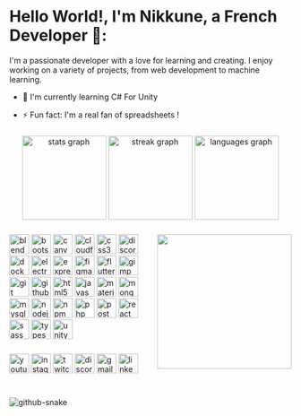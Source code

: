 # Hello World!, I'm Nikkune, a French Developer 👋:
I'm a passionate developer with a love for learning and creating. I enjoy working on a variety of projects, from web development to machine learning.

- 🧠 I'm currently learning C# For Unity

- ⚡️ Fun fact: I'm a real fan of spreadsheets !

###

<div align="center">
  <img src="https://github-readme-stats.vercel.app/api?username=Nikkune&hide_title=false&hide_rank=true&show_icons=true&include_all_commits=true&count_private=true&disable_animations=false&theme=dark&locale=fr&hide_border=true" height="150" alt="stats graph"  />
  <img src="https://streak-stats.demolab.com?user=Nikkune&locale=fr&mode=daily&theme=dark&hide_border=true&border_radius=5&date_format=j%20M%5B%20Y%5D" height="150" alt="streak graph"  />
  <img src="https://github-readme-stats.vercel.app/api/top-langs?username=Nikkune&locale=fr&hide_title=false&layout=compact&card_width=320&langs_count=5&theme=dark&hide_border=true" height="150" alt="languages graph"  />
</div>

###

<img align="right" height="240" src="https://i.imgflip.com/65efzo.gif"  />

###

<div align="left">
  <img src="https://img.shields.io/badge/Blender-F5792A?logo=blender&logoColor=black&style=for-the-badge" height="35" alt="blender logo"  />
  <img src="https://img.shields.io/badge/Bootstrap-7952B3?logo=bootstrap&logoColor=white&style=for-the-badge" height="35" alt="bootstrap logo"  />
  <img src="https://img.shields.io/badge/Canva-00C4CC?logo=canva&logoColor=black&style=for-the-badge" height="35" alt="canva logo"  />
  <img src="https://img.shields.io/badge/Cloudflare-F38020?logo=cloudflare&logoColor=black&style=for-the-badge" height="35" alt="cloudflare logo"  />
  <img src="https://img.shields.io/badge/CSS3-1572B6?logo=css3&logoColor=white&style=for-the-badge" height="35" alt="css3 logo"  />
  <img src="https://img.shields.io/badge/Discord-5865F2?logo=discord&logoColor=white&style=for-the-badge" height="35" alt="discord logo"  />
  <img src="https://img.shields.io/badge/Docker-2496ED?logo=docker&logoColor=white&style=for-the-badge" height="35" alt="docker logo"  />
  <img src="https://img.shields.io/badge/Electron-47848F?logo=electron&logoColor=white&style=for-the-badge" height="35" alt="electron logo"  />
  <img src="https://img.shields.io/badge/Express-000000?logo=express&logoColor=white&style=for-the-badge" height="35" alt="express logo"  />
  <img src="https://img.shields.io/badge/Figma-F24E1E?logo=figma&logoColor=white&style=for-the-badge" height="35" alt="figma logo"  />
  <img src="https://img.shields.io/badge/Flutter-02569B?logo=flutter&logoColor=white&style=for-the-badge" height="35" alt="flutter logo"  />
  <img src="https://img.shields.io/badge/GIMP-5C5543?logo=gimp&logoColor=white&style=for-the-badge" height="35" alt="gimp logo"  />
  <img src="https://img.shields.io/badge/Git-F05032?logo=git&logoColor=white&style=for-the-badge" height="35" alt="git logo"  />
  <img src="https://img.shields.io/badge/GitHub-181717?logo=github&logoColor=white&style=for-the-badge" height="35" alt="github logo"  />
  <img src="https://img.shields.io/badge/HTML5-E34F26?logo=html5&logoColor=white&style=for-the-badge" height="35" alt="html5 logo"  />
  <img src="https://img.shields.io/badge/JavaScript-F7DF1E?logo=javascript&logoColor=black&style=for-the-badge" height="35" alt="javascript logo"  />
  <img src="https://img.shields.io/badge/MUI-007FFF?logo=mui&logoColor=white&style=for-the-badge" height="35" alt="materialui logo"  />
  <img src="https://img.shields.io/badge/MongoDB-47A248?logo=mongodb&logoColor=white&style=for-the-badge" height="35" alt="mongodb logo"  />
  <img src="https://img.shields.io/badge/MySQL-4479A1?logo=mysql&logoColor=white&style=for-the-badge" height="35" alt="mysql logo"  />
  <img src="https://img.shields.io/badge/Node.js-339933?logo=nodedotjs&logoColor=white&style=for-the-badge" height="35" alt="nodejs logo"  />
  <img src="https://img.shields.io/badge/npm-CB3837?logo=npm&logoColor=white&style=for-the-badge" height="35" alt="npm logo"  />
  <img src="https://img.shields.io/badge/PHP-777BB4?logo=php&logoColor=black&style=for-the-badge" height="35" alt="php logo"  />
  <img src="https://img.shields.io/badge/Postman-FF6C37?logo=postman&logoColor=black&style=for-the-badge" height="35" alt="postman logo"  />
  <img src="https://img.shields.io/badge/React-61DAFB?logo=react&logoColor=black&style=for-the-badge" height="35" alt="react logo"  />
  <img src="https://img.shields.io/badge/Sass-CC6699?logo=sass&logoColor=black&style=for-the-badge" height="35" alt="sass logo"  />
  <img src="https://img.shields.io/badge/TypeScript-3178C6?logo=typescript&logoColor=white&style=for-the-badge" height="35" alt="typescript logo"  />
  <img src="https://img.shields.io/badge/Unity-FFFFFF?logo=unity&logoColor=black&style=for-the-badge" height="35" alt="unity logo"  />
</div>

###

<div align="left">
  <img src="https://img.shields.io/static/v1?message=Youtube&logo=youtube&label=&color=FF0000&logoColor=white&labelColor=&style=for-the-badge" height="35" alt="youtube logo"  />
  <img src="https://img.shields.io/static/v1?message=Instagram&logo=instagram&label=&color=E4405F&logoColor=white&labelColor=&style=for-the-badge" height="35" alt="instagram logo"  />
  <img src="https://img.shields.io/static/v1?message=Twitch&logo=twitch&label=&color=9146FF&logoColor=white&labelColor=&style=for-the-badge" height="35" alt="twitch logo"  />
  <img src="https://img.shields.io/static/v1?message=Discord&logo=discord&label=&color=7289DA&logoColor=white&labelColor=&style=for-the-badge" height="35" alt="discord logo"  />
  <img src="https://img.shields.io/static/v1?message=Gmail&logo=gmail&label=&color=D14836&logoColor=white&labelColor=&style=for-the-badge" height="35" alt="gmail logo"  />
  <img src="https://img.shields.io/static/v1?message=LinkedIn&logo=linkedin&label=&color=0077B5&logoColor=white&labelColor=&style=for-the-badge" height="35" alt="linkedin logo"  />
</div>

###

<br clear="both">

<picture>
  <source media="(prefers-color-scheme: dark)" srcset="https://raw.githubusercontent.com/tobiasmeyhoefer/tobiasmeyhoefer/output/github-snake-dark.svg" />
  <source media="(prefers-color-scheme: light)" srcset="https://raw.githubusercontent.com/tobiasmeyhoefer/tobiasmeyhoefer/output/github-snake.svg" />
  <img alt="github-snake" src="https://raw.githubusercontent.com/tobiasmeyhoefer/tobiasmeyhoefer/output/github-snake.svg" />
</picture>

###
